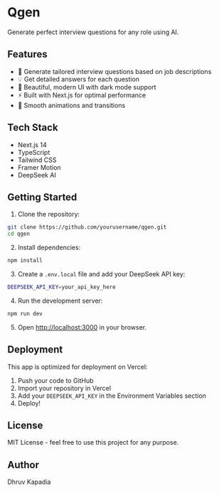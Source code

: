 # Qgen

Generate perfect interview questions for any role using AI.

## Features

- 🎯 Generate tailored interview questions based on job descriptions
- 💡 Get detailed answers for each question
- 🎨 Beautiful, modern UI with dark mode support
- ⚡ Built with Next.js for optimal performance
- 🔄 Smooth animations and transitions

## Tech Stack

- Next.js 14
- TypeScript
- Tailwind CSS
- Framer Motion
- DeepSeek AI

## Getting Started

1. Clone the repository:
```bash
git clone https://github.com/yourusername/qgen.git
cd qgen
```

2. Install dependencies:
```bash
npm install
```

3. Create a `.env.local` file and add your DeepSeek API key:
```bash
DEEPSEEK_API_KEY=your_api_key_here
```

4. Run the development server:
```bash
npm run dev
```

5. Open [http://localhost:3000](http://localhost:3000) in your browser.

## Deployment

This app is optimized for deployment on Vercel:

1. Push your code to GitHub
2. Import your repository in Vercel
3. Add your `DEEPSEEK_API_KEY` in the Environment Variables section
4. Deploy!

## License

MIT License - feel free to use this project for any purpose.

## Author

Dhruv Kapadia
